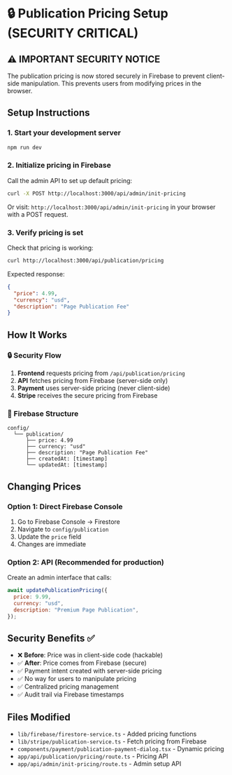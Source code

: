 # 🔒 Publication Pricing Setup (SECURITY CRITICAL)

## ⚠️ IMPORTANT SECURITY NOTICE

The publication pricing is now stored securely in Firebase to prevent client-side manipulation. This prevents users from modifying prices in the browser.

## Setup Instructions

### 1. Start your development server

```bash
npm run dev
```

### 2. Initialize pricing in Firebase

Call the admin API to set up default pricing:

```bash
curl -X POST http://localhost:3000/api/admin/init-pricing
```

Or visit: `http://localhost:3000/api/admin/init-pricing` in your browser with a POST request.

### 3. Verify pricing is set

Check that pricing is working:

```bash
curl http://localhost:3000/api/publication/pricing
```

Expected response:

```json
{
  "price": 4.99,
  "currency": "usd",
  "description": "Page Publication Fee"
}
```

## How It Works

### 🔒 Security Flow

1. **Frontend** requests pricing from `/api/publication/pricing`
2. **API** fetches pricing from Firebase (server-side only)
3. **Payment** uses server-side pricing (never client-side)
4. **Stripe** receives the secure pricing from Firebase

### 📁 Firebase Structure

```
config/
  └── publication/
      ├── price: 4.99
      ├── currency: "usd"
      ├── description: "Page Publication Fee"
      ├── createdAt: [timestamp]
      └── updatedAt: [timestamp]
```

## Changing Prices

### Option 1: Direct Firebase Console

1. Go to Firebase Console → Firestore
2. Navigate to `config/publication`
3. Update the `price` field
4. Changes are immediate

### Option 2: API (Recommended for production)

Create an admin interface that calls:

```javascript
await updatePublicationPricing({
  price: 9.99,
  currency: "usd",
  description: "Premium Page Publication",
});
```

## Security Benefits ✅

- ❌ **Before**: Price was in client-side code (hackable)
- ✅ **After**: Price comes from Firebase (secure)
- ✅ Payment intent created with server-side pricing
- ✅ No way for users to manipulate pricing
- ✅ Centralized pricing management
- ✅ Audit trail via Firebase timestamps

## Files Modified

- `lib/firebase/firestore-service.ts` - Added pricing functions
- `lib/stripe/publication-service.ts` - Fetch pricing from Firebase
- `components/payment/publication-payment-dialog.tsx` - Dynamic pricing
- `app/api/publication/pricing/route.ts` - Pricing API
- `app/api/admin/init-pricing/route.ts` - Admin setup API
